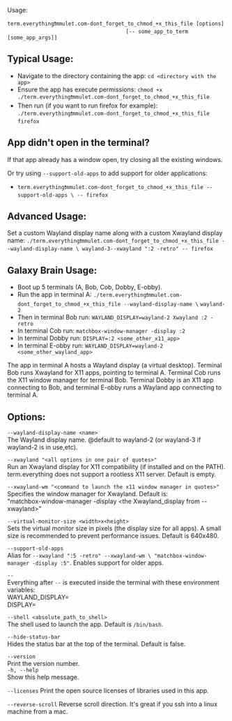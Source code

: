 Usage:

```
term.everything❗mmulet.com-dont_forget_to_chmod_+x_this_file [options]
                                      [-- some_app_to_term [some_app_args]]
```
## Typical Usage:

- Navigate to the directory containing the app:
  `cd <directory with the app>`
- Ensure the app has execute permissions:
  `chmod +x ./term.everything❗mmulet.com-dont_forget_to_chmod_+x_this_file`
- Then run (if you want to run firefox for example):
  `./term.everything❗mmulet.com-dont_forget_to_chmod_+x_this_file firefox`

## App didn't open in the terminal?
If that app already has a window open, try closing all the existing windows.

Or try using `--support-old-apps` to add support for older applications:

- `term.everything❗mmulet.com-dont_forget_to_chmod_+x_this_file --support-old-apps \
-- firefox`

## Advanced Usage:

Set a custom Wayland display name along with a custom Xwayland display name:
`./term.everything❗mmulet.com-dont_forget_to_chmod_+x_this_file --wayland-display-name \
wayland-3--xwayland ":2 -retro" -- firefox`

## Galaxy Brain Usage:

- Boot up 5 terminals (A, Bob, Cob, Dobby, E-obby).
- Run the app in terminal A:
  `./term.everything❗mmulet.com-dont_forget_to_chmod_+x_this_file --wayland-display-name \`
`wayland-2`
- Then in terminal Bob run:
  `WAYLAND_DISPLAY=wayland-2 Xwayland :2 -retro`
- In terminal Cob run:
  `matchbox-window-manager -display :2`
- In terminal Dobby run:
  `DISPLAY=:2 <some_other_x11_app>`
- In terminal E-obby run:
  `WAYLAND_DISPLAY=wayland-2 <some_other_wayland_app>`

The app in terminal A hosts a Wayland display (a virtual desktop). Terminal Bob
runs Xwayland for X11 apps, pointing to terminal A. Terminal Cob runs the X11
window manager for terminal Bob. Terminal Dobby is an X11 app connecting to Bob,
and terminal E-obby runs a Wayland app connecting to terminal A.

## Options:

`--wayland-display-name <name>`  
The Wayland display name.
@default to wayland-2 (or wayland-3 if
wayland-2 is in use,etc).

`--xwayland "<all options in one pair of quotes>"`  
Run an Xwayland display for X11 compatibility (if installed and on the PATH).
term.everything does not support a rootless X11 server. Default is empty.

`--xwayland-wm "<command to launch the x11 window manager in quotes>"`  
Specifies the window manager for Xwayland. Default is:  
"matchbox-window-manager -display <the Xwayland_display from --xwayland>"

`--virtual-monitor-size <width>x<height>`  
Sets the virtual monitor size in pixels (the display size for all apps). A
small size is recommended to prevent performance issues. Default is 640x480.

`--support-old-apps`  
Alias for `--xwayland ":5 -retro" --xwayland-wm \
"matchbox-window-manager -display :5"`. Enables support for older apps.

`--`  
Everything after `--` is executed inside the terminal with these environment
variables:  
WAYLAND_DISPLAY=<wayland-display-name>  
DISPLAY=<xwayland-display>

`--shell <absolute_path_to_shell>`  
The shell used to launch the app. Default is `/bin/bash`.

`--hide-status-bar`  
Hides the status bar at the top of the terminal. Default is false.

`--version`  
Print the version number.  
`-h, --help`  
Show this help message.

`--licenses`
Print the open source licenses of libraries used in this app.

`--reverse-scroll`
Reverse scroll direction. It's great if you ssh into a linux machine from a mac.
